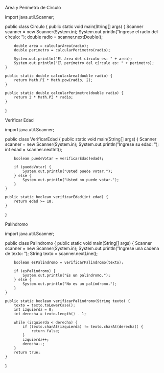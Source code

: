 Área y Perímetro de Círculo


import java.util.Scanner;

public class Circulo {
    public static void main(String[] args) {
        Scanner scanner = new Scanner(System.in);
        System.out.println("Ingrese el radio del círculo: ");
        double radio = scanner.nextDouble();

        double area = calcularArea(radio);
        double perimetro = calcularPerimetro(radio);

        System.out.println("El área del círculo es: " + area);
        System.out.println("El perímetro del círculo es: " + perimetro);
    }

    public static double calcularArea(double radio) {
        return Math.PI * Math.pow(radio, 2);
    }

    public static double calcularPerimetro(double radio) {
        return 2 * Math.PI * radio;
    }
}


Verificar Edad


import java.util.Scanner;

public class VerificarEdad {
    public static void main(String[] args) {
        Scanner scanner = new Scanner(System.in);
        System.out.println("Ingrese su edad: ");
        int edad = scanner.nextInt();

        boolean puedeVotar = verificarEdad(edad);

        if (puedeVotar) {
            System.out.println("Usted puede votar.");
        } else {
            System.out.println("Usted no puede votar.");
        }
    }

    public static boolean verificarEdad(int edad) {
        return edad >= 18;
    }
}


Palíndromo


import java.util.Scanner;

public class Palindromo {
    public static void main(String[] args) {
        Scanner scanner = new Scanner(System.in);
        System.out.println("Ingrese una cadena de texto: ");
        String texto = scanner.nextLine();

        boolean esPalindromo = verificarPalindromo(texto);

        if (esPalindromo) {
            System.out.println("Es un palíndromo.");
        } else {
            System.out.println("No es un palíndromo.");
        }
    }

    public static boolean verificarPalindromo(String texto) {
        texto = texto.toLowerCase();
        int izquierda = 0;
        int derecha = texto.length() - 1;

        while (izquierda < derecha) {
            if (texto.charAt(izquierda) != texto.charAt(derecha)) {
                return false;
            }
            izquierda++;
            derecha--;
        }
        return true;
    }
}
